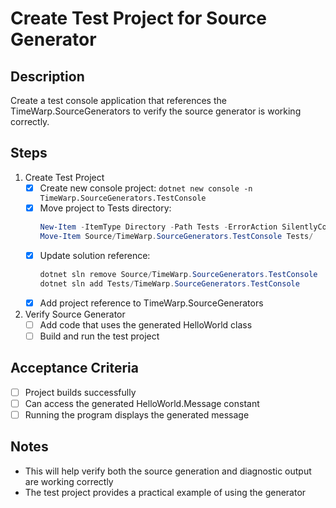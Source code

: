 # Create Test Project for Source Generator

## Description
Create a test console application that references the TimeWarp.SourceGenerators to verify the source generator is working correctly.

## Steps
1. Create Test Project
   - [x] Create new console project: `dotnet new console -n TimeWarp.SourceGenerators.TestConsole`
   - [x] Move project to Tests directory:
     ```powershell
     New-Item -ItemType Directory -Path Tests -ErrorAction SilentlyContinue
     Move-Item Source/TimeWarp.SourceGenerators.TestConsole Tests/
     ```
   - [x] Update solution reference:
     ```powershell
     dotnet sln remove Source/TimeWarp.SourceGenerators.TestConsole
     dotnet sln add Tests/TimeWarp.SourceGenerators.TestConsole
     ```
   - [x] Add project reference to TimeWarp.SourceGenerators

2. Verify Source Generator
   - [ ] Add code that uses the generated HelloWorld class
   - [ ] Build and run the test project
   
## Acceptance Criteria
- [ ] Project builds successfully
- [ ] Can access the generated HelloWorld.Message constant
- [ ] Running the program displays the generated message

## Notes
- This will help verify both the source generation and diagnostic output are working correctly
- The test project provides a practical example of using the generator
